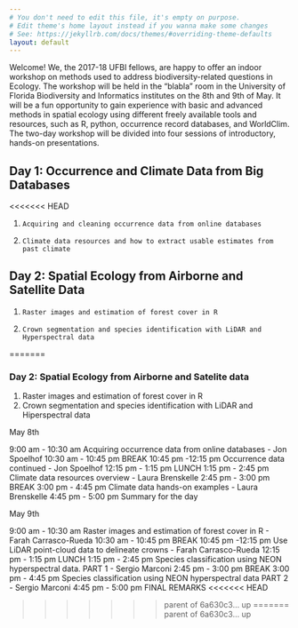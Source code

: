 ```yaml
---
# You don't need to edit this file, it's empty on purpose.
# Edit theme's home layout instead if you wanna make some changes
# See: https://jekyllrb.com/docs/themes/#overriding-theme-defaults
layout: default
---
```


Welcome!
We, the 2017-18 UFBI fellows, are happy to offer an indoor workshop on methods used to address biodiversity-related questions in Ecology. The workshop will be held in the “blabla” room in the University of Florida Biodiversity and Informatics institutes on the 8th and 9th of May. It will be a fun opportunity to gain experience with basic and advanced methods in spatial ecology using different freely available tools and resources, such as R, python, occurrence record databases, and WorldClim. The two-day workshop will be divided into four sessions of introductory, hands-on presentations.


## Day 1: Occurrence and Climate Data from Big Databases

<<<<<<< HEAD
1.     Acquiring and cleaning occurrence data from online databases
2.     Climate data resources and how to extract usable estimates from past climate

## Day 2: Spatial Ecology from Airborne and Satellite Data

1.     Raster images and estimation of forest cover in R
2.     Crown segmentation and species identification with LiDAR and Hyperspectral data
=======
### Day 2: Spatial Ecology from Airborne and Satelite data
1. Raster images and estimation of forest cover in R
2. Crown segmentation and species identification with LiDAR and Hiperspectral data

May 8th

9:00 am - 10:30 am	Acquiring occurrence data from online databases - Jon Spoelhof
10:30 am - 10:45 pm  	BREAK
10:45 pm -12:15 pm	Occurrence data continued - Jon Spoelhof
12:15 pm - 1:15 pm 	LUNCH
1:15 pm - 2:45 pm	Climate data resources overview - Laura Brenskelle
2:45 pm - 3:00 pm	BREAK
3:00 pm - 4:45 pm	Climate data hands-on examples - Laura Brenskelle
4:45 pm - 5:00 pm 	Summary for the day

May 9th

9:00 am - 10:30 am        Raster images and estimation of forest cover in R - Farah Carrasco-Rueda
10:30 am - 10:45 pm  	BREAK
10:45 pm -12:15 pm	Use LiDAR point-cloud data to delineate crowns - Farah Carrasco-Rueda
12:15 pm - 1:15 pm 	LUNCH
1:15 pm - 2:45 pm	Species classification using NEON hyperspectral data. PART 1 - Sergio Marconi
2:45 pm - 3:00 pm	BREAK
3:00 pm - 4:45 pm	Species classification using NEON hyperspectral data PART 2 - Sergio Marconi
4:45 pm - 5:00 pm 	FINAL REMARKS
<<<<<<< HEAD
>>>>>>> parent of 6a630c3... up
=======
>>>>>>> parent of 6a630c3... up

